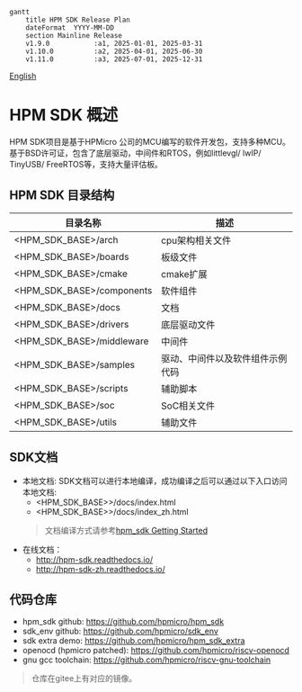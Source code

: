 ``` mermaid
gantt
    title HPM SDK Release Plan
    dateFormat  YYYY-MM-DD
    section Mainline Release
    v1.9.0           :a1, 2025-01-01, 2025-03-31
    v1.10.0          :a2, 2025-04-01, 2025-06-30
    v1.11.0          :a3, 2025-07-01, 2025-12-31
```

[English](README.md)

# HPM SDK 概述
HPM SDK项目是基于HPMicro 公司的MCU编写的软件开发包，支持多种MCU。基于BSD许可证，包含了底层驱动，中间件和RTOS，例如littlevgl/ lwIP/ TinyUSB/ FreeRTOS等，支持大量评估板。

## HPM SDK 目录结构

| 目录名称 | 描述 |
|--------|--------|
| <HPM_SDK_BASE>/arch | cpu架构相关文件 |
| <HPM_SDK_BASE>/boards | 板级文件 |
| <HPM_SDK_BASE>/cmake | cmake扩展 |
| <HPM_SDK_BASE>/components | 软件组件 |
| <HPM_SDK_BASE>/docs | 文档 |
| <HPM_SDK_BASE>/drivers | 底层驱动文件|
| <HPM_SDK_BASE>/middleware | 中间件 |
| <HPM_SDK_BASE>/samples | 驱动、中间件以及软件组件示例代码 |
| <HPM_SDK_BASE>/scripts | 辅助脚本 |
| <HPM_SDK_BASE>/soc | SoC相关文件 |
| <HPM_SDK_BASE>/utils | 辅助文件 |

## SDK文档
- 本地文档:
  SDK文档可以进行本地编译，成功编译之后可以通过以下入口访问本地文档:
  - <HPM_SDK_BASE>>/docs/index.html
  - <HPM_SDK_BASE>>/docs/index_zh.html
  > 文档编译方式请参考[hpm_sdk Getting Started](docs/zh/get_started.rst)
- 在线文档：
  - http://hpm-sdk.readthedocs.io/
  - http://hpm-sdk-zh.readthedocs.io/

## 代码仓库
- hpm_sdk github: https://github.com/hpmicro/hpm_sdk
- sdk_env github: https://github.com/hpmicro/sdk_env
- sdk extra demo: https://github.com/hpmicro/hpm_sdk_extra
- openocd (hpmicro patched): https://github.com/hpmicro/riscv-openocd
- gnu gcc toolchain: https://github.com/hpmicro/riscv-gnu-toolchain

> 仓库在gitee上有对应的镜像。
